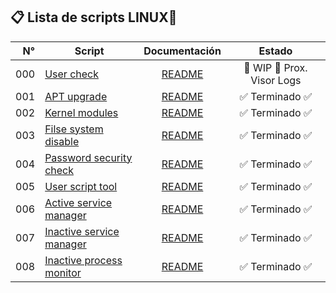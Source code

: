 ## 📋 Lista de scripts LINUX🐧

| N° | Script | Documentación | Estado |
|---:|---------------|:-------------:|:----:|
| 000|[User check](000-user-check.sh) | [README](Docs/000-user-check.md) | 🚧 WIP 🚧 Prox. Visor Logs |
| 001|[APT upgrade](001-apt-upgrade.sh) | [README](Docs/001-apt-upgrade.md) | ✅ Terminado ✅ |
| 002|[Kernel modules](002-mod-kernel.sh) | [README](Docs/002-mod-kernel.md) | ✅ Terminado ✅ |
| 003|[Filse system disable](003-filesystems-disable.sh) | [README](Docs/003-filesystems-disable.md) | ✅ Terminado ✅ |
| 004|[Password security check](004-port-check.sh) | [README](Docs/004-port-check.md) | ✅ Terminado ✅ |
| 005|[User script tool](005-user-script-tool.sh) | [README](Docs/005-user-script-tool.md) | ✅ Terminado ✅ |
| 006|[Active service manager](006-service-systemd-active.sh) | [README](Docs/006-service-systemd-active.md) | ✅ Terminado ✅ |
| 007|[Inactive service manager](007-service-systemd-inactive.sh) | [README](Docs/007-service-systemd-inactive-manager.md) | ✅ Terminado ✅ |
| 008|[Inactive process monitor](008-proc-monitor.sh) | [README](Docs/008-proc-monitor.md) | ✅ Terminado ✅ |
